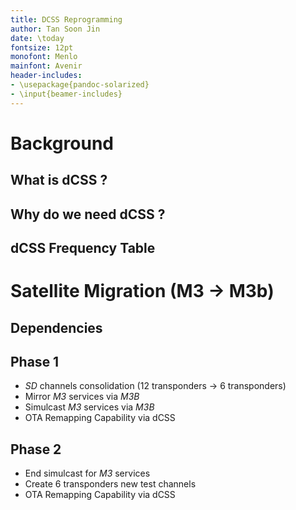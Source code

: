 ```yaml
---
title: DCSS Reprogramming
author: Tan Soon Jin
date: \today
fontsize: 12pt
monofont: Menlo
mainfont: Avenir
header-includes:
- \usepackage{pandoc-solarized}
- \input{beamer-includes}
---
```


# Background

## What is dCSS ?

## Why do we need dCSS ?

## dCSS Frequency Table

# Satellite Migration (M3 -> M3b)

## Dependencies

## Phase 1

- *SD* channels consolidation (12 transponders -> 6
        transponders)
- Mirror *M3* services via *M3B*
- Simulcast *M3* services via *M3B*
- OTA Remapping Capability via dCSS

## Phase 2

- End simulcast for *M3* services
- Create 6 transponders new test channels
- OTA Remapping Capability via dCSS

<!-- vim:tw=60
-->
